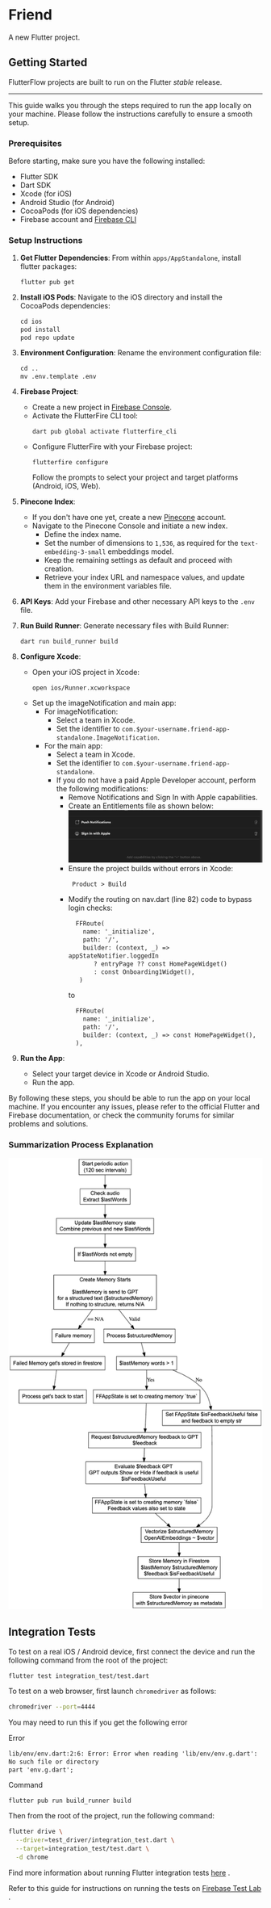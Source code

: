 # Friend

A new Flutter project.

## Getting Started

FlutterFlow projects are built to run on the Flutter _stable_ release.

---

This guide walks you through the steps required to run the app locally on your machine. Please
follow the instructions carefully to ensure a smooth setup.

### Prerequisites

Before starting, make sure you have the following installed:

- Flutter SDK
- Dart SDK
- Xcode (for iOS)
- Android Studio (for Android)
- CocoaPods (for iOS dependencies)
- Firebase account and [Firebase CLI](https://firebase.google.com/docs/cli#install_the_firebase_cli)

### Setup Instructions

1. **Get Flutter Dependencies**:
     From within `apps/AppStandalone`, install flutter packages:
    ```
    flutter pub get
    ```

2. **Install iOS Pods**:
   Navigate to the iOS directory and install the CocoaPods dependencies:
    ```
    cd ios
    pod install
    pod repo update
    ```

3. **Environment Configuration**:
   Rename the environment configuration file:
    ```
    cd ..
    mv .env.template .env
    ```

4. **Firebase Project**:
    - Create a new project in [Firebase Console](https://console.firebase.google.com/).
    - Activate the FlutterFire CLI tool:
        ```
        dart pub global activate flutterfire_cli
        ```
    - Configure FlutterFire with your Firebase project:
        ```
        flutterfire configure
        ```
      Follow the prompts to select your project and target platforms (Android, iOS, Web).


5. **Pinecone Index**:
    - If you don't have one yet, create a new [Pinecone](https://www.pinecone.io/) account.
    - Navigate to the Pinecone Console and initiate a new index.
        - Define the index name.
        - Set the number of dimensions to `1,536`, as required for the `text-embedding-3-small` embeddings model.
        - Keep the remaining settings as default and proceed with creation.
        - Retrieve your index URL and namespace values, and update them in the environment variables file.

6. **API Keys**:
   Add your Firebase and other necessary API keys to the `.env` file.

7. **Run Build Runner**:
   Generate necessary files with Build Runner:
    ```
    dart run build_runner build
    ```

8. **Configure Xcode**:
    - Open your iOS project in Xcode:
        ```
        open ios/Runner.xcworkspace
        ```
    - Set up the imageNotification and main app:
        - For imageNotification:
            - Select a team in Xcode.
            - Set the identifier to `com.$your-username.friend-app-standalone.ImageNotification`.
        - For the main app:
            - Select a team in Xcode.
            - Set the identifier to `com.$your-username.friend-app-standalone`.
            - If you do not have a paid Apple Developer account, perform the following
              modifications:
                - Remove Notifications and Sign In with Apple capabilities.
                - Create an Entitlements file as shown below:
                  ![Removing Capabilities](assets/docs/xcode-capabilities-to-remove.png)
                - Ensure the project builds without errors in Xcode:
                    ```
                     Product > Build
                    ```
                - Modify the routing on nav.dart (line 82) code to bypass login checks:
                    ```
                      FFRoute(
                        name: '_initialize',
                        path: '/',
                        builder: (context, _) => appStateNotifier.loggedIn
                           ? entryPage ?? const HomePageWidget()
                           : const Onboarding1Widget(),
                       )
                    ```
                  to
                    ```
                      FFRoute(
                        name: '_initialize',
                        path: '/',
                        builder: (context, _) => const HomePageWidget(),
                      ),
                    ```

9. **Run the App**:
    - Select your target device in Xcode or Android Studio.
    - Run the app.

By following these steps, you should be able to run the app on your local machine. If you encounter
any issues, please refer to the official Flutter and Firebase documentation, or check the community
forums for similar problems and solutions.

### Summarization Process Explanation
![Removing Capabilities](assets/docs/summarization.png)

## Integration Tests

To test on a real iOS / Android device, first connect the device and run the following command from
the root of the project:

```bash
flutter test integration_test/test.dart
```

To test on a web browser, first launch `chromedriver` as follows:

```bash
chromedriver --port=4444
```

You may need to run this if you get the following error

Error

```
lib/env/env.dart:2:6: Error: Error when reading 'lib/env/env.g.dart': No such file or directory
part 'env.g.dart';
```

Command

```
flutter pub run build_runner build
```

Then from the root of the project, run the following command:

```bash
flutter drive \
  --driver=test_driver/integration_test.dart \
  --target=integration_test/test.dart \
  -d chrome
```

Find more information about running Flutter integration
tests [here](https://docs.flutter.dev/cookbook/testing/integration/introduction#5-run-the-integration-test)
.

Refer to this guide for instructions on running the tests
on [Firebase Test Lab](https://github.com/flutter/flutter/tree/main/packages/integration_test#firebase-test-lab)
.
